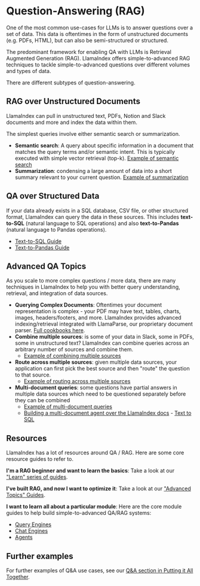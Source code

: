 # Question-Answering (RAG)

One of the most common use-cases for LLMs is to answer questions over a set of data. This data is oftentimes in the form of unstructured documents (e.g. PDFs, HTML), but can also be semi-structured or structured.

The predominant framework for enabling QA with LLMs is Retrieval Augmented Generation (RAG). LlamaIndex offers simple-to-advanced RAG techniques to tackle simple-to-advanced questions over different volumes and types of data.

There are different subtypes of question-answering.

## RAG over Unstructured Documents
LlamaIndex can pull in unstructured text, PDFs, Notion and Slack documents and more and index the data within them.

The simplest queries involve either semantic search or summarization.

- **Semantic search**: A query about specific information in a document that matches the query terms and/or semantic intent. This is typically executed with simple vector retrieval (top-k). [Example of semantic search](../../understanding/putting_it_all_together/q_and_a/#semantic-search)
- **Summarization**: condensing a large amount of data into a short summary relevant to your current question. [Example of summarization](../../understanding/putting_it_all_together/q_and_a/#summarization)



## QA over Structured Data
If your data already exists in a SQL database, CSV file, or other structured format, LlamaIndex can query the data in these sources. This includes **text-to-SQL** (natural language to SQL operations) and also **text-to-Pandas** (natural language to Pandas operations).

  - [Text-to-SQL Guide](../../examples/index_structs/struct_indices/SQLIndexDemo.ipynb)
  - [Text-to-Pandas Guide](../../examples/query_engine/pandas_query_engine.ipynb)

## Advanced QA Topics

As you scale to more complex questions / more data, there are many techniques in LlamaIndex to help you with better query understanding, retrieval, and integration of data sources.

- **Querying Complex Documents**: Oftentimes your document representation is complex - your PDF may have text, tables, charts, images, headers/footers, and more. LlamaIndex provides advanced indexing/retrieval integrated with LlamaParse, our proprietary document parser. [Full cookbooks here](https://github.com/run-llama/llama_parse/tree/main/examples).
- **Combine multiple sources**: is some of your data in Slack, some in PDFs, some in unstructured text? LlamaIndex can combine queries across an arbitrary number of sources and combine them.
    - [Example of combining multiple sources](../../understanding/putting_it_all_together/q_and_a.md#multi-document-queries)
- **Route across multiple sources**: given multiple data sources, your application can first pick the best source and then "route" the question to that source.
    - [Example of routing across multiple sources](../../understanding/putting_it_all_together/q_and_a.md#routing-over-heterogeneous-data)
- **Multi-document queries**: some questions have partial answers in multiple data sources which need to be questioned separately before they can be combined
    - [Example of multi-document queries](../../understanding/putting_it_all_together/q_and_a.md#multi-document-queries)
    - [Building a multi-document agent over the LlamaIndex docs](../../examples/agent/multi_document_agents-v1.ipynb) - [Text to SQL](../../examples/index_structs/struct_indices/SQLIndexDemo.ipynb)


## Resources

LlamaIndex has a lot of resources around QA / RAG. Here are some core resource guides to refer to.

**I'm a RAG beginner and want to learn the basics**: Take a look at our ["Learn" series of guides](../../understanding/index.md).

**I've built RAG, and now I want to optimize it**: Take a look at our ["Advanced Topics" Guides](../../optimizing/production_rag.md).

**I want to learn all about a particular module**: Here are the core module guides to help build simple-to-advanced QA/RAG systems:

- [Query Engines](../../module_guides/deploying/query_engine/index.md)
- [Chat Engines](../../module_guides/deploying/chat_engines/index.md)
- [Agents](../../module_guides/deploying/agents/index.md)


## Further examples

For further examples of Q&A use cases, see our [Q&A section in Putting it All Together](../../understanding/putting_it_all_together/q_and_a.md).

